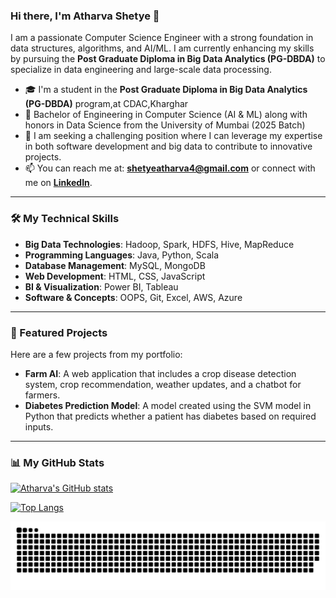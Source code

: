 ### Hi there, I'm Atharva Shetye 👋

I am a passionate Computer Science Engineer with a strong foundation in data structures, algorithms, and AI/ML. I am currently enhancing my skills by pursuing the **Post Graduate Diploma in Big Data Analytics (PG-DBDA)** to specialize in data engineering and large-scale data processing.

- 🎓 I'm a student in the **Post Graduate Diploma in Big Data Analytics (PG-DBDA)** program,at CDAC,Kharghar
- 📜 Bachelor of Engineering in Computer Science (AI & ML) along with honors in Data Science from the University of Mumbai (2025 Batch)
- 🎯 I am seeking a challenging position where I can leverage my expertise in both software development and big data to contribute to innovative projects.
- 📫 You can reach me at: **shetyeatharva4@gmail.com** or connect with me on **[LinkedIn](https://www.linkedin.com/in/atharva-shetve-cse)**.

---

### 🛠️ My Technical Skills

* **Big Data Technologies**: Hadoop, Spark, HDFS, Hive, MapReduce
* **Programming Languages**: Java, Python, Scala
* **Database Management**: MySQL, MongoDB
* **Web Development**: HTML, CSS, JavaScript
* **BI & Visualization**: Power BI, Tableau
* **Software & Concepts**: OOPS, Git, Excel, AWS, Azure

---

### 🚀 Featured Projects

Here are a few projects from my portfolio:

* **Farm AI**: A web application that includes a crop disease detection system, crop recommendation, weather updates, and a chatbot for farmers.
* **Diabetes Prediction Model**: A model created using the SVM model in Python that predicts whether a patient has diabetes based on required inputs.

---

### 📊 My GitHub Stats

[![Atharva's GitHub stats](https://github-readme-stats.vercel.app/api?username=atharvashetyee&show_icons=true&theme=radical)](https://github.com/anuraghazra/github-readme-stats)

[![Top Langs](https://github-readme-stats.vercel.app/api/top-langs/?username=atharvashetyee&layout=compact&theme=radical)](https://github.com/anuraghazra/github-readme-stats)

![Snake animation](https://raw.githubusercontent.com/platane/platane/output/github-contribution-grid-snake.svg?user=atharvashetyee)
